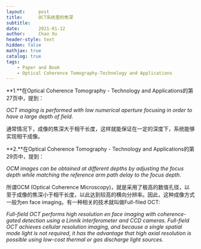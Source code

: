```yaml
---
layout:     post
title:      OCT系统里的焦深
subtitle:   
date:       2021-01-12
author:     Chao Xu
header-style: text
hidden: false
mathjax: true
catalog: true
tags:
    - Paper and Book
    - Optical Coherence Tomography-Technology and Applications
---
```


**1.**在Optical Coherence Tomography - Technology and Applications的第27页中，提到：

*OCT imaging is performed with low numerical aperture focusing in order to have a large depth of field.*

通常情况下，成像的焦深大于相干长度，这样就能保证在一定的深度下，系统能够实现相干成像。

**2.**在Optical Coherence Tomography - Technology and Applications的第29页中，提到：

*OCM images can be obtained at different depths by adjusting the focus depth while matching the reference arm path delay to the focus depth.*

所谓OCM (Optical Coherence Microscopy)，就是采用了极高的数值孔径，以至于成像的焦深小于相干长度，以此达到较高的横向分辨率。因此，这种成像方式一般为en face imaging。有一种相关的技术就叫做Full-filed OCT:

*Full-field OCT performs high resolution en face imaging with coherence-gated detection using a Linnik interferometer and CCD cameras. Full-field OCT achieves cellular resolution imaging, and because a single spatial mode light is not required, it has the advantage that high axial resolution is possible using low-cost thermal or gas discharge light sources.*